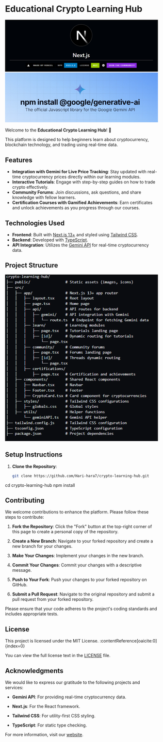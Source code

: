 # Educational Crypto Learning Hub

![Educational Crypto Learning Hub](nextjs.png)
![Educational Crypto Learning Hub](googleapi.png)


Welcome to the **Educational Crypto Learning Hub**! 🚀

This platform is designed to help beginners learn about cryptocurrency, blockchain technology, and trading using real-time data.

## Features

- **Integration with Gemini for Live Price Tracking**: Stay updated with real-time cryptocurrency prices directly within our learning modules.
- **Interactive Tutorials**: Engage with step-by-step guides on how to trade crypto effectively.
- **Community Forums**: Join discussions, ask questions, and share knowledge with fellow learners.
- **Certification Courses with Gamified Achievements**: Earn certificates and unlock achievements as you progress through our courses.

## Technologies Used

- **Frontend**: Built with [Next.js 13+](https://nextjs.org/) and styled using [Tailwind CSS](https://tailwindcss.com/).
- **Backend**: Developed with [TypeScript](https://www.typescriptlang.org/).
- **API Integration**: Utilizes the [Gemini API](https://docs.gemini.com/rest-api/) for real-time cryptocurrency data.

## Project Structure

![Educational Crypto Learning Hub](structure.png)


## Setup Instructions

1. **Clone the Repository**:

   ```bash
   git clone https://github.com/Hari-hara7/crypto-learning-hub.git


cd crypto-learning-hub
npm install



## Contributing

We welcome contributions to enhance the platform. Please follow these steps to contribute:

1. **Fork the Repository**: Click the "Fork" button at the top-right corner of this page to create a personal copy of the repository.

2. **Create a New Branch**: Navigate to your forked repository and create a new branch for your changes.

3. **Make Your Changes**: Implement your changes in the new branch.

4. **Commit Your Changes**: Commit your changes with a descriptive message.

5. **Push to Your Fork**: Push your changes to your forked repository on GitHub.

6. **Submit a Pull Request**: Navigate to the original repository and submit a pull request from your forked repository.

Please ensure that your code adheres to the project's coding standards and includes appropriate tests.

## License

This project is licensed under the MIT License. :contentReference[oaicite:0]{index=0}

You can view the full license text in the [LICENSE](LICENSE) file.

## Acknowledgments

We would like to express our gratitude to the following projects and services:

- **Gemini API**: For providing real-time cryptocurrency data.

- **Next.js**: For the React framework.

- **Tailwind CSS**: For utility-first CSS styling.

- **TypeScript**: For static type checking.

For more information, visit our [website](https://crypto-learning-hub.vercel.app/).
